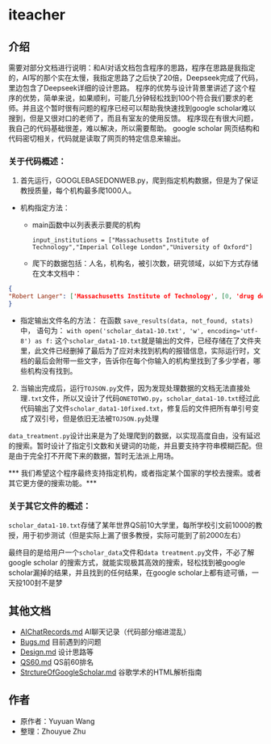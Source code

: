 # iteacher

## 介绍

需要对部分文档进行说明：和AI对话文档包含程序的思路，程序在思路是我指定的，AI写的那个实在太慢，我指定思路了之后快了20倍，Deepseek完成了代码，里边包含了Deepseek详细的设计思路。
程序的优势与设计背景里讲述了这个程序的优势，简单来说，如果顺利，可能几分钟轻松找到100个符合我们要求的老师。并且这个暂时很有问题的程序已经可以帮助我快速找到google scholar难以搜到，但是又很对口的老师了，而且有室友的使用反馈。
程序现在有很大问题，我自己的代码基础很差，难以解决，所以需要帮助。
google scholar 网页结构和代码密切相关，代码就是读取了网页的特定信息来输出。

### 关于代码概述：

1. 首先运行，GOOGLEBASEDONWEB.py，爬到指定机构数据，但是为了保证教授质量，每个机构最多爬1000人。
- 机构指定方法：

  - main函数中以列表表示要爬的机构

    `input_institutions = ["Massachusetts Institute of Technology","Imperial College London","University of Oxford"]`

  - 爬下的数据包括：人名，机构名，被引次数，研究领域，以如下方式存储在文本文档中：


```json
{
"Robert Langer": ['Massachusetts Institute of Technology', [0, 'drug delivery', 'tissue engineering', 'biomaterials', 'nanotechnology', 'chemistry'], 445798],
}
```

- 指定输出文件名的方法：
  在函数 `save_results(data, not_found, stats)`中，
  语句为：
  `with open('scholar_data1-10.txt', 'w', encoding='utf-8') as f:`
  这个`scholar_data1-10.txt`就是输出的文件，已经存储在了文件夹里，此文件已经删掉了最后为了应对未找到机构的报错信息，实际运行时，文档的最后会附带一些文字，告诉你在每个你输入的机构里找到了多少学者，哪些机构没有找到。

2. 当输出完成后，运行`TOJSON.py`文件，因为发现处理数据的文档无法直接处理`.txt`文件，所以又设计了代码`ONETOTWO.py`，`scholar_data1-10.txt`经过此代码输出了文件`scholar_data1-10fixed.txt`，修复后的文件把所有单引号变成了双引号，但是依旧无法被`TOJSON.py`处理

`data_treatment.py`设计出来是为了处理爬到的数据，以实现高度自由，没有延迟的搜索。暂时设计了指定引文数和关键词的功能，并且要支持字符串模糊匹配。但是由于完全打不开爬下来的数据，暂时无法派上用场。

*** 我们希望这个程序最终支持指定机构，或者指定某个国家的学校去搜索。或者其它更方便的搜索功能。***

### 关于其它文件的概述：

`scholar_data1-10.txt`存储了某年世界QS前10大学里，每所学校引文前1000的教授，用于初步测试（但是实际上漏了很多教授，实际可能到了前2000左右）


最终目的是给用户一个`scholar_data`文件和`data treatment.py`文件，不必了解google scholar 的搜索方式，就能实现极其高效的搜索，轻松找到被google scholar漏掉的结果，并且找到的任何结果，在google scholar上都有迹可循，一天投100封不是梦

## 其他文档

-  [AIChatRecords.md](docs/AIChatRecords.md) AI聊天记录（代码部分缩进混乱）
-  [Bugs.md](docs/Bugs.md) 目前遇到的问题
-  [Design.md](docs/Design.md) 设计思路等
-  [QS60.md](docs/QS60.md) QS前60排名
-  [StrctureOfGoogleScholar.md](docs/StrctureOfGoogleScholar.md) 谷歌学术的HTML解析指南

## 作者

- 原作者：Yuyuan Wang
- 整理：Zhouyue Zhu